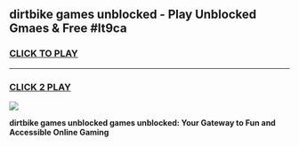 
## dirtbike games unblocked - Play Unblocked Gmaes & Free #lt9ca
<h3>
<a href="https://premium.freeplayer.one?title=dirtbike_games_unblocked&ref=01M">CLICK TO PLAY</a></h3>
<hr>

<h3>
<a href="https://premium.freeplayer.one?title=dirtbike_games_unblocked&ref=01M">CLICK 2 PLAY</a>
  
</h3>

<a href="https://premium.freeplayer.one?title=dirtbike_games_unblocked&ref=01M"><img src="https://clearcache.store/games.png"></a>


**dirtbike games unblocked games unblocked: Your Gateway to Fun and Accessible Online Gaming**
